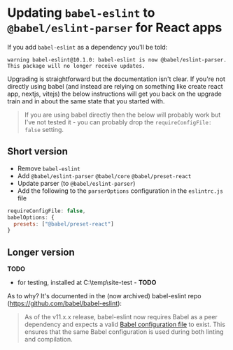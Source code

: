 # Updating `babel-eslint` to `@babel/eslint-parser` for React apps

If you add `babel-eslint` as a dependency you'll be told:

```
warning babel-eslint@10.1.0: babel-eslint is now @babel/eslint-parser. This package will no longer receive updates.
```

Upgrading is straightforward but the documentation isn't clear.  If you're not directly using babel (and instead are relying on something like create react app, nextjs, vitejs) the below instructions will get you back on the upgrade train and in about the same state that you started with.

> If you are using babel directly then the below will probably work but I've not tested it - you can probably drop the `requireConfigFile: false` setting.

## Short version
- Remove `babel-eslint`
- Add `@babel/eslint-parser` `@babel/core` `@babel/preset-react`
- Update parser (to `@babel/eslint-parser`)
- Add the following to the `parserOptions` configuration in the `eslintrc.js` file
```js
requireConfigFile: false,
babelOptions: {
  presets: ["@babel/preset-react"]
}
```

## Longer version

**TODO**
- for testing, installed at C:\temp\site-test -
**TODO**

As to why?  It's documented in the (now archived) babel-eslint repo (https://github.com/babel/babel-eslint):

> As of the v11.x.x release, babel-eslint now requires Babel as a peer dependency and expects a valid [Babel configuration file](https://babeljs.io/docs/en/configuration) to exist. This ensures that the same Babel configuration is used during both linting and compilation.

